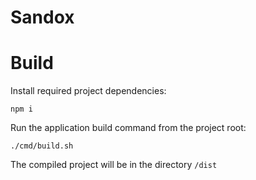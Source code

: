# Sandox


# Build

Install required project dependencies:

    npm i

Run the application build command from the project root:

    ./cmd/build.sh

The compiled project will be in the directory `/dist`